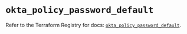 # `okta_policy_password_default`

Refer to the Terraform Registry for docs: [`okta_policy_password_default`](https://registry.terraform.io/providers/okta/okta/4.7.0/docs/resources/policy_password_default).

